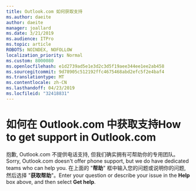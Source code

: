 ```yaml
---
title: Outlook.com 如何获取支持
ms.author: daeite
author: daeite
manager: joallard
ms.date: 3/21/2019
ms.audience: ITPro
ms.topic: article
ROBOTS: NOINDEX, NOFOLLOW
localization_priority: Normal
ms.custom: 8000080
ms.openlocfilehash: e1d2739ad5e1e3d2c3d5f19aee344ee1ee2ab458
ms.sourcegitcommit: 9d78905c512192ffc4675468abd2efc5f2e4baf4
ms.translationtype: MT
ms.contentlocale: zh-CN
ms.lasthandoff: 04/23/2019
ms.locfileid: "32418831"
---
```

# <a name="how-to-get-support-in-outlookcom"></a><span data-ttu-id="d9a28-102">如何在 Outlook.com 中获取支持</span><span class="sxs-lookup"><span data-stu-id="d9a28-102">How to get support in Outlook.com</span></span>

<span data-ttu-id="d9a28-103">抱歉, Outlook.com 不提供电话支持, 但我们确实拥有可帮助你的专用团队。</span><span class="sxs-lookup"><span data-stu-id="d9a28-103">Sorry, Outlook.com doesn't offer phone support, but we do have dedicated teams who can help you.</span></span>
<span data-ttu-id="d9a28-104">在上面的 "**帮助**" 框中输入您的问题或说明你的问题, 然后选择 "**获取帮助**"。</span><span class="sxs-lookup"><span data-stu-id="d9a28-104">Enter your question or describe your issue in the **Help** box above, and then select **Get help**.</span></span>


